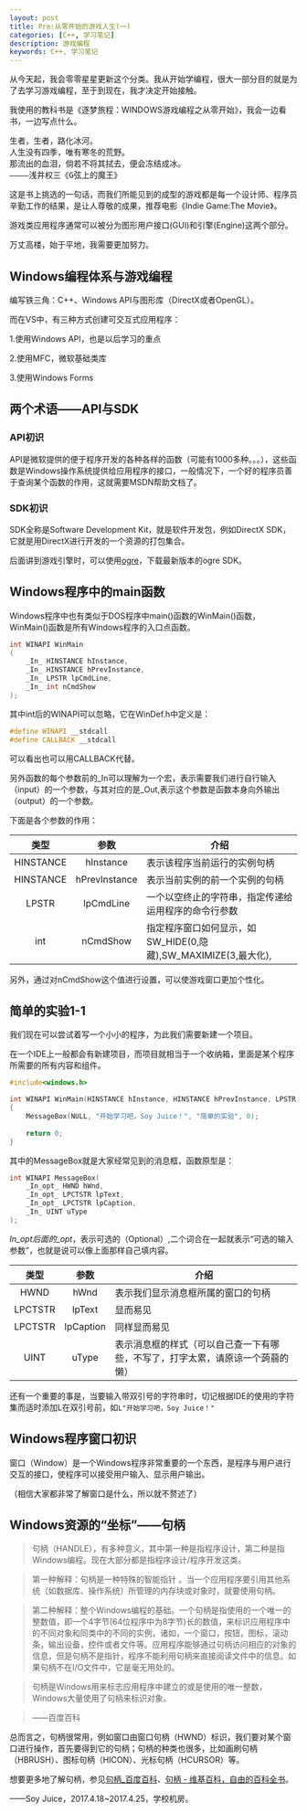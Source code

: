 ```yaml
---
layout: post
title: Pre:从零开始的游戏人生(一)
categories: [C++, 学习笔记]
description: 游戏编程
keywords: C++, 学习笔记
---
```


从今天起，我会零零星星更新这个分类。我从开始学编程，很大一部分目的就是为了去学习游戏编程，至于到现在，我才决定开始接触。

我使用的教科书是《逐梦旅程：WINDOWS游戏编程之从零开始》，我会一边看书，一边写点什么。

<pre>
生者，生者，路化冰河。
人生没有四季，唯有寒冬的荒野。
那流出的血泪，倘若不将其拭去，便会冻结成冰。
————浅井权三《G弦上的魔王》
</pre>

这是书上挑选的一句话，而我们所能见到的成型的游戏都是每一个设计师、程序员辛勤工作的结果，是让人尊敬的成果，推荐电影《Indie Game:The Movie》。

游戏类应用程序通常可以被分为图形用户接口(GUI)和引擎(Engine)这两个部分。

万丈高楼，始于平地，我需要更加努力。

## Windows编程体系与游戏编程

编写铁三角：C++、Windows API与图形库（DirectX或者OpenGL）。

而在VS中，有三种方式创建可交互式应用程序：

1.使用Windows API，也是以后学习的重点

2.使用MFC，微软基础类库

3.使用Windows Forms

## 两个术语——API与SDK

### API初识

API是微软提供的便于程序开发的各种各样的函数（可能有1000多种。。。），这些函数是Windows操作系统提供给应用程序的接口，一般情况下，一个好的程序员善于查询某个函数的作用，这就需要MSDN帮助文档了。

### SDK初识

SDK全称是Software Development Kit，就是软件开发包，例如DirectX SDK，它就是用DirectX进行开发的一个资源的打包集合。

后面讲到游戏引擎时，可以使用[ogre](http://www.ogre3d.org)，下载最新版本的ogre SDK。

## Windows程序中的main函数

Windows程序中也有类似于DOS程序中main()函数的WinMain()函数，WinMain()函数是所有Windows程序的入口点函数。

``` cpp
int WINAPI WinMain
(
    _In_ HINSTANCE hInstance,
    _In_ HINSTANCE hPrevInstance,
    _In_ LPSTR lpCmdLine,
    _In_ int nCmdShow
);
```

其中int后的WINAPI可以忽略，它在WinDef.h中定义是：

``` cpp
#define WINAPI __stdcall
#define CALLBACK __stdcall
```

可以看出也可以用CALLBACK代替。

另外函数的每个参数前的_In可以理解为一个宏，表示需要我们进行自行输入（input）的一个参数，与其对应的是_Out,表示这个参数是函数本身向外输出（output）的一个参数。

下面是各个参数的作用：

|类型|参数|介绍|
|:--:|:--:|----|
|HINSTANCE|hInstance|表示该程序当前运行的实例句柄|
|HINSTANCE|hPrevInstance|表示当前实例的前一个实例的句柄|
|LPSTR|lpCmdLine|一个以空终止的字符串，指定传递给运用程序的命令行参数|
|int|nCmdShow|指定程序窗口如何显示，如SW_HIDE(0,隐藏),SW_MAXIMIZE(3,最大化),|

另外，通过对nCmdShow这个值进行设置，可以使游戏窗口更加个性化。

## 简单的实验1-1

我们现在可以尝试着写一个小小的程序，为此我们需要新建一个项目。

在一个IDE上一般都会有新建项目，而项目就相当于一个收纳箱，里面是某个程序所需要的所有内容和组件。

``` cpp
#include<windows.h>

int WINAPI WinMain(HINSTANCE hInstance, HINSTANCE hPrevInstance, LPSTR lpCmdLine, int nCmdShow)
{
	MessageBox(NULL, "开始学习吧，Soy Juice！", "简单的实验", 0);
	
	return 0;
}
```

其中的MessageBox就是大家经常见到的消息框，函数原型是：

``` cpp
int WINAPI MessageBox(
    _In_opt_ HWND hWnd,
    _In_opt_ LPCTSTR lpText,
    _In_opt_ LPCTSTR lpCaption,
    _In_ UINT uType
);
```

_In_opt后面的_opt_，表示可选的（Optional）,二个词合在一起就表示“可选的输入参数”，也就是说可以像上面那样自己填内容。

|类型|参数|介绍|
|:--:|:--:|----|
|HWND|hWnd|表示我们显示消息框所属的窗口的句柄|
|LPCTSTR|lpText|显而易见|
|LPCTSTR|lpCaption|同样显而易见|
|UINT|uType|表示消息框的样式（可以自己查一下有哪些，不写了，打字太累，请原谅一个蒟蒻的懒）|

还有一个重要的事是，当要输入带双引号的字符串时，切记根据IDE的使用的字符集而适时添加L在双引号前，如`L"开始学习吧，Soy Juice！"`

## Windows程序窗口初识

窗口（Window）是一个Windows程序非常重要的一个东西，是程序与用户进行交互的接口，使程序可以接受用户输入、显示用户输出。

（相信大家都非常了解窗口是什么，所以就不赘述了）

## Windows资源的“坐标”——句柄

> 句柄（HANDLE），有多种意义，其中第一种是指程序设计，第二种是指Windows编程。现在大部分都是指程序设计/程序开发这类。

> 第一种解释：句柄是一种特殊的智能指针 。当一个应用程序要引用其他系统（如数据库、操作系统）所管理的内存块或对象时，就要使用句柄。

> 第二种解释：整个Windows编程的基础。一个句柄是指使用的一个唯一的整数值，即一个4字节(64位程序中为8字节)长的数值，来标识应用程序中的不同对象和同类中的不同的实例，诸如，一个窗口，按钮，图标，滚动条，输出设备，控件或者文件等。应用程序能够通过句柄访问相应的对象的信息，但是句柄不是指针，程序不能利用句柄来直接阅读文件中的信息。如果句柄不在I/O文件中，它是毫无用处的。

> 句柄是Windows用来标志应用程序中建立的或是使用的唯一整数，Windows大量使用了句柄来标识对象。

> ——百度百科

总而言之，句柄很常用，例如窗口由窗口句柄（HWND）标识，我们要对某个窗口进行操作，首先要得到它的句柄；句柄的种类也很多，比如画刷句柄（HBRUSH）、图标句柄（HICON）、光标句柄（HCURSOR）等。

想要更多地了解句柄，参见[句柄_百度百科](http://baike.baidu.com/item/%E5%8F%A5%E6%9F%84)、[句柄 - 维基百科，自由的百科全书](https://zh.wikipedia.org/wiki/%E5%8F%A5%E6%9F%84)。

——Soy Juice，2017.4.18~2017.4.25，学校机房。